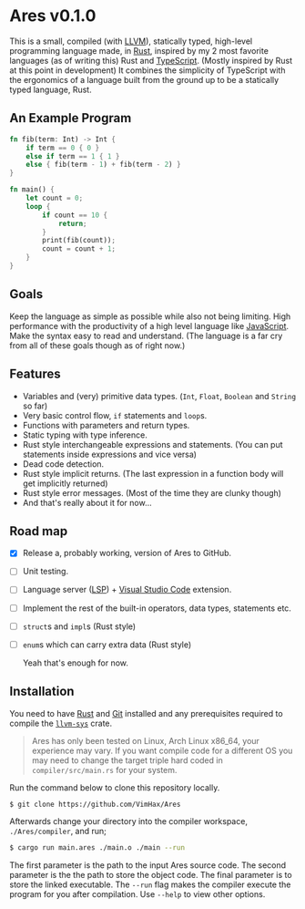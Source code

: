  

# Ares v0.1.0

This is a small, compiled (with [LLVM](https://llvm.org/)), statically typed, high-level programming language made, in [Rust](https://www.rust-lang.org/), inspired by my 2 most favorite languages (as of writing this) Rust and [TypeScript](https://www.typescriptlang.org/). (Mostly inspired by Rust at this point in development) It combines the simplicity of TypeScript with the ergonomics of a language built from the ground up to be a statically typed language, Rust.

## An Example Program

```rust
fn fib(term: Int) -> Int {
	if term == 0 { 0 }
	else if term == 1 { 1 }
	else { fib(term - 1) + fib(term - 2) }
}

fn main() {
	let count = 0;
	loop {
		if count == 10 {
			return;
		}
		print(fib(count));
		count = count + 1;
	}
}

```

## Goals

Keep the language as simple as possible while also not being limiting. High performance with the productivity of a high level language like [JavaScript](https://en.wikipedia.org/wiki/JavaScript). Make the syntax easy to read and understand. (The language is a far cry from all of these goals though as of right now.)

## Features

- Variables and (very) primitive data types. (`Int`, `Float`, `Boolean` and `String` so far)
- Very basic control flow, `if` statements and `loop`s.
- Functions with parameters and return types.
- Static typing with type inference.
- Rust style interchangeable expressions and statements. (You can put statements inside expressions and vice versa)
- Dead code detection.
- Rust style implicit returns. (The last expression in a function body will get implicitly returned)
- Rust style error messages. (Most of the time they are clunky though)
- And that's really about it for now...

## Road map

- [x] Release a, probably working, version of Ares to GitHub.

- [ ] Unit testing.

- [ ] Language server ([LSP](https://microsoft.github.io/language-server-protocol/)) + [Visual Studio Code](https://code.visualstudio.com/) extension.

- [ ] Implement the rest of the built-in operators, data types, statements etc.

- [ ] `struct`s and `impl`s (Rust style)

- [ ] `enum`s which can carry extra data (Rust style)

  Yeah that's enough for now.

## Installation

You need to have [Rust](https://www.rust-lang.org/) and [Git](https://git-scm.com/) installed and any prerequisites required to compile the [`llvm-sys`](https://crates.io/crates/llvm-sys) crate.

> Ares has only been tested on Linux, Arch Linux x86_64, your experience may vary. If you want compile code for a different OS you may need to change the target triple hard coded in `compiler/src/main.rs` for your system.

Run the command below to clone this repository locally.

```sh
$ git clone https://github.com/VimHax/Ares
```

Afterwards change your directory into the compiler workspace, `./Ares/compiler`, and run;

```sh
$ cargo run main.ares ./main.o ./main --run
```

The first parameter is the path to the input Ares source code. The second parameter is the the path to store the object code. The final parameter is to store the linked executable. The `--run` flag makes the compiler execute the program for you after compilation. Use `--help` to view other options.
